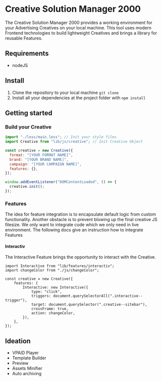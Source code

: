 # Creative Solution Manager 2000

The Creative Solution Manager 2000 provides a working environment for your Advertising Creatives on your local machine. This tool uses modern Frontend technologies to build lightweight Creatives and brings a library for reusable Features.

## Requirements

- nodeJS

## Install

1. Clone the repository to your local machine `git clone`
2. Install all your dependencies at the project folder with `npm install`

## Getting started

### Build your Creative

```js
import "./less/main.less"; // Init your style files
import Creative from "lib/js/creative"; // Init Creative Object

const creative = new Creative({
  format: "[YOUR FORMAT NAME]",
  brand: "[YOUR BRAND NAME]",
  campaign: "[YOUR CAMPAIGN NAME]",
  features: {},
});

window.addEventListener("DOMContentLoaded", () => {
  creative.init();
});
```

### Features

The idea for feature integration is to encapsulate default logic from custom functionality. Another obstacle is to prevent blowing up the final creative JS filesize. We only want to integrate code which we only need in live environment. The following docs give an instruction how to integrate Features

#### Interactiv

The Interactive Feature brings the opportunity to interact with the Creative.

```JS
import Interactive from "lib/features/interactiv";
import changeColor from "./js/changeColor";
```

```JS
const creative = new Creative({
    features: {
        Interactive: new Interactive({
            type: "click",
            triggers: document.querySelectorAll(".interactive--trigger"),
            target: document.querySelector(".creative--sitebar"),
            crossFrame: true,
            action: changeColor,
        }),
    },
});

```

## Ideation

- VPAID Player
- Template Builder
- Preview
- Assets Minifier
- Auto archiving
